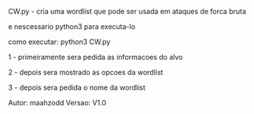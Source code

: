 CW.py - cria uma wordlist que pode ser usada em ataques de forca bruta

e nescessario python3 para executa-lo

como executar: python3 CW.py

1 - primeiramente sera pedida as informacoes do alvo

2 - depois sera mostrado as opcoes da wordlist

3 - depois sera pedida o nome da wordlist

Autor: maahzodd Versao: V1.0
